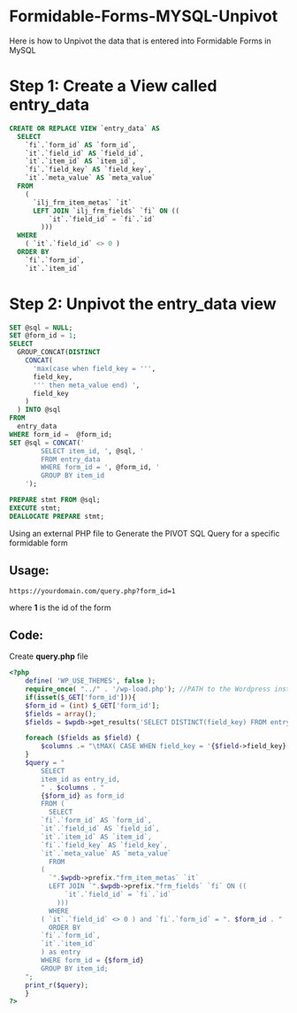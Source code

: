 # Formidable-Forms-MYSQL-Unpivot
Here is how to Unpivot the data that is entered into Formidable Forms in MySQL

# Step 1: Create a View called entry_data

```sql
CREATE OR REPLACE VIEW `entry_data` AS
  SELECT
    `fi`.`form_id` AS `form_id`,
    `it`.`field_id` AS `field_id`,
    `it`.`item_id` AS `item_id`,
    `fi`.`field_key` AS `field_key`,
    `it`.`meta_value` AS `meta_value` 
  FROM
    (
      `ilj_frm_item_metas` `it`
      LEFT JOIN `ilj_frm_fields` `fi` ON ((
          `it`.`field_id` = `fi`.`id` 
        ))) 
  WHERE
    ( `it`.`field_id` <> 0 ) 
  ORDER BY
    `fi`.`form_id`,
    `it`.`item_id`

```

# Step 2: Unpivot the entry_data view

```sql
SET @sql = NULL;
SET @form_id = 1;
SELECT
  GROUP_CONCAT(DISTINCT
    CONCAT(
      'max(case when field_key = ''',
      field_key,
      ''' then meta_value end) ',
      field_key
    )
  ) INTO @sql 
FROM
  entry_data
WHERE form_id =  @form_id;
SET @sql = CONCAT('
		SELECT item_id, ', @sql, ' 
		FROM entry_data 
		WHERE form_id = ', @form_id, '
		GROUP BY item_id
	');

PREPARE stmt FROM @sql;
EXECUTE stmt;
DEALLOCATE PREPARE stmt;
```
Using an external PHP file to Generate the PIVOT SQL Query for a specific formidable form

Usage:
---
```
https://yourdomain.com/query.php?form_id=1
```
where **1** is the id of the form

Code:
---
Create **query.php** file
```php
<?php
	define( 'WP_USE_THEMES', false );
	require_once( "../" . '/wp-load.php'); //PATH to the Wordpress install directory
	if(isset($_GET['form_id'])){
	$form_id = (int) $_GET['form_id'];
	$fields = array();
	$fields = $wpdb->get_results('SELECT DISTINCT(field_key) FROM entry_data WHERE form_id = ' . $form_id);

	foreach ($fields as $field) {
	    $columns .= "\tMAX( CASE WHEN field_key = '{$field->field_key}' THEN meta_value END ) '{$field->field_key}',\n";
	}
	$query = "
	    SELECT  
	    item_id as entry_id, 
	    " . $columns . " 
	    {$form_id} as form_id
	    FROM (
	      SELECT
		`fi`.`form_id` AS `form_id`,
		`it`.`field_id` AS `field_id`,
		`it`.`item_id` AS `item_id`,
		`fi`.`field_key` AS `field_key`,
		`it`.`meta_value` AS `meta_value` 
	      FROM
		(
		  `".$wpdb->prefix."frm_item_metas` `it`
		  LEFT JOIN `".$wpdb->prefix."frm_fields` `fi` ON ((
		      `it`.`field_id` = `fi`.`id` 
		    ))) 
	      WHERE
		( `it`.`field_id` <> 0 ) and `fi`.`form_id` = ". $form_id . "
	      ORDER BY
		`fi`.`form_id`,
		`it`.`item_id`
	    ) as entry
	    WHERE form_id = {$form_id} 
	    GROUP BY item_id;
	";
	print_r($query);
	}
?>
```
